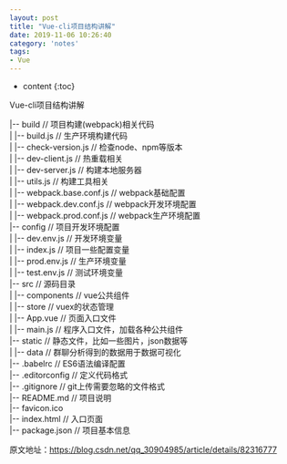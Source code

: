 ```yaml
---
layout: post
title: "Vue-cli项目结构讲解"
date: 2019-11-06 10:26:40
category: 'notes'
tags:
- Vue
---
```

* content
{:toc}

Vue-cli项目结构讲解
















|-- build // 项目构建(webpack)相关代码  
| |-- build.js // 生产环境构建代码  
| |-- check-version.js // 检查node、npm等版本  
| |-- dev-client.js // 热重载相关  
| |-- dev-server.js // 构建本地服务器  
| |-- utils.js // 构建工具相关  
| |-- webpack.base.conf.js // webpack基础配置  
| |-- webpack.dev.conf.js // webpack开发环境配置  
| |-- webpack.prod.conf.js // webpack生产环境配置  
|-- config // 项目开发环境配置  
| |-- dev.env.js // 开发环境变量  
| |-- index.js // 项目一些配置变量  
| |-- prod.env.js // 生产环境变量  
| |-- test.env.js // 测试环境变量  
|-- src // 源码目录  
| |-- components // vue公共组件  
| |-- store // vuex的状态管理  
| |-- App.vue // 页面入口文件  
| |-- main.js // 程序入口文件，加载各种公共组件  
|-- static // 静态文件，比如一些图片，json数据等  
| |-- data // 群聊分析得到的数据用于数据可视化  
|-- .babelrc // ES6语法编译配置  
|-- .editorconfig // 定义代码格式  
|-- .gitignore // git上传需要忽略的文件格式  
|-- README.md // 项目说明  
|-- favicon.ico  
|-- index.html // 入口页面  
|-- package.json // 项目基本信息  


原文地址：https://blog.csdn.net/qq_30904985/article/details/82316777












